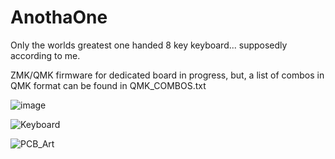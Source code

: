 # AnothaOne

Only the worlds greatest one handed 8 key keyboard... supposedly according to me.

ZMK/QMK firmware for dedicated board in progress, but, a list of combos in QMK format can be found in QMK_COMBOS.txt

![image](https://github.com/user-attachments/assets/5c33b1a5-32ef-4292-9327-9a7cd2329781)

![Keyboard](https://github.com/user-attachments/assets/94cd14f2-5c1b-4113-bb7b-2b4e7101ff3c)

![PCB_Art](https://github.com/user-attachments/assets/514f1cb3-50b8-4069-88d3-ce3ac2fe26a2)
